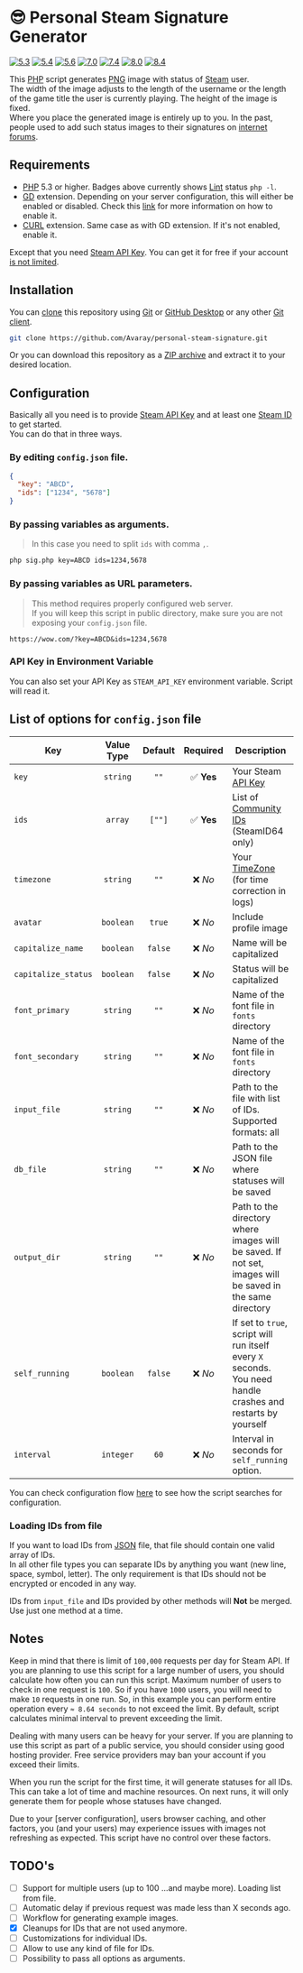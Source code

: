 # 😎 Personal Steam Signature Generator

<!-- Remember to change branches in badges after PR to main -->

[![5.3](https://github.com/Avaray/personal-steam-signature/actions/workflows/test_PHP5.3.yml/badge.svg?branch=making-it-modern)](https://github.com/Avaray/personal-steam-signature/actions/workflows/test_PHP5.3.yml)
[![5.4](https://github.com/Avaray/personal-steam-signature/actions/workflows/test_PHP5.4.yml/badge.svg?branch=making-it-modern)](https://github.com/Avaray/personal-steam-signature/actions/workflows/test_PHP5.4.yml)
[![5.6](https://github.com/Avaray/personal-steam-signature/actions/workflows/test_PHP5.6.yml/badge.svg?branch=making-it-modern)](https://github.com/Avaray/personal-steam-signature/actions/workflows/test_PHP5.6.yml)
[![7.0](https://github.com/Avaray/personal-steam-signature/actions/workflows/test_PHP7.0.yml/badge.svg?branch=making-it-modern)](https://github.com/Avaray/personal-steam-signature/actions/workflows/test_PHP7.0.yml)
[![7.4](https://github.com/Avaray/personal-steam-signature/actions/workflows/test_PHP7.4.yml/badge.svg?branch=making-it-modern)](https://github.com/Avaray/personal-steam-signature/actions/workflows/test_PHP7.4.yml)
[![8.0](https://github.com/Avaray/personal-steam-signature/actions/workflows/test_PHP8.0.yml/badge.svg?branch=making-it-modern)](https://github.com/Avaray/personal-steam-signature/actions/workflows/test_PHP8.0.yml)
[![8.4](https://github.com/Avaray/personal-steam-signature/actions/workflows/test_PHP8.4.yml/badge.svg?branch=making-it-modern)](https://github.com/Avaray/personal-steam-signature/actions/workflows/test_PHP8.4.yml)

This [PHP](https://www.php.net/) script generates [PNG](https://en.wikipedia.org/wiki/PNG) image with status of [Steam](https://store.steampowered.com/) user.  
The width of the image adjusts to the length of the username or the length of the game title the user is currently playing. The height of the image is fixed.  
Where you place the generated image is entirely up to you. In the past, people used to add such status images to their signatures on [internet forums](https://en.wikipedia.org/wiki/Internet_forum).

## Requirements

- [PHP](https://www.php.net/) 5.3 or higher. Badges above currently shows [Lint](<https://en.wikipedia.org/wiki/Lint_(software)>) status `php -l`.
- [GD](https://github.com/libgd/libgd) extension. Depending on your server configuration, this will either be enabled or disabled. Check this [link](https://stackoverflow.com/questions/2283199/enabling-installing-gd-extension-without-gd) for more information on how to enable it.
- [CURL](https://curl.se/) extension. Same case as with GD extension. If it's not enabled, enable it.

Except that you need [Steam API Key](https://steamcommunity.com/dev/apikey). You can get it for free if your account [is not limited](https://help.steampowered.com/en/faqs/view/71D3-35C2-AD96-AA3A).

## Installation

You can [clone](https://git-scm.com/docs/git-clone/en) this repository using [Git](https://git-scm.com/) or [GitHub Desktop](https://github.com/apps/desktop) or any other [Git client](https://git-scm.com/downloads/guis).

```bash
git clone https://github.com/Avaray/personal-steam-signature.git
```

Or you can download this repository as a [ZIP archive](https://github.com/Avaray/personal-steam-signature/archive/refs/heads/master.zip) and extract it to your desired location.

## Configuration

Basically all you need is to provide [Steam API Key](https://steamcommunity.com/dev) and at least one [Steam ID](https://developer.valvesoftware.com/wiki/SteamID) to get started.  
You can do that in three ways.

### By editing `config.json` file.

```json
{
  "key": "ABCD",
  "ids": ["1234", "5678"]
}
```

### By passing variables as arguments.

> In this case you need to split `ids` with comma `,`.

```bash
php sig.php key=ABCD ids=1234,5678
```

### By passing variables as URL parameters.

> This method requires properly configured web server.  
> If you will keep this script in public directory, make sure you are not exposing your `config.json` file.

```
https://wow.com/?key=ABCD&ids=1234,5678
```

### API Key in Environment Variable

You can also set your API Key as `STEAM_API_KEY` environment variable. Script will read it.

## List of options for `config.json` file

| Key                 | Value<br>Type | Default |  Required  | Description                                                                                                  |
| ------------------- | :-----------: | :-----: | :--------: | ------------------------------------------------------------------------------------------------------------ |
| `key`               |   `string`    |  `""`   | ✅ **Yes** | Your Steam [API Key](https://steamcommunity.com/dev/apikey)                                                  |
| `ids`               |    `array`    | `[""]`  | ✅ **Yes** | List of [Community IDs](https://developer.valvesoftware.com/wiki/SteamID) (SteamID64 only)                   |
| `timezone`          |   `string`    |  `""`   |  ❌ _No_   | Your [TimeZone](https://www.php.net/manual/en/timezones.europe.php) (for time correction in logs)            |
| `avatar`            |   `boolean`   | `true`  |  ❌ _No_   | Include profile image                                                                                        |
| `capitalize_name`   |   `boolean`   | `false` |  ❌ _No_   | Name will be capitalized                                                                                     |
| `capitalize_status` |   `boolean`   | `false` |  ❌ _No_   | Status will be capitalized                                                                                   |
| `font_primary`      |   `string`    |  `""`   |  ❌ _No_   | Name of the font file in `fonts` directory                                                                   |
| `font_secondary`    |   `string`    |  `""`   |  ❌ _No_   | Name of the font file in `fonts` directory                                                                   |
| `input_file`        |   `string`    |  `""`   |  ❌ _No_   | Path to the file with list of IDs.<br>Supported formats: all                                                 |
| `db_file`           |   `string`    |  `""`   |  ❌ _No_   | Path to the JSON file where statuses will be saved                                                           |
| `output_dir`        |   `string`    |  `""`   |  ❌ _No_   | Path to the directory where images will be saved. If not set, images will be saved in the same directory     |
| `self_running`      |   `boolean`   | `false` |  ❌ _No_   | If set to `true`, script will run itself every `X` seconds. You need handle crashes and restarts by yourself |
| `interval`          |   `integer`   |  `60`   |  ❌ _No_   | Interval in seconds for `self_running` option.                                                               |

You can check configuration flow [here](FLOW.md) to see how the script searches for configuration.

### Loading IDs from file

If you want to load IDs from [JSON](https://www.w3schools.com/js/js_json_arrays.asp) file, that file should contain one valid array of IDs.  
In all other file types you can separate IDs by anything you want (new line, space, symbol, letter). The only requirement is that IDs should not be encrypted or encoded in any way.

IDs from `input_file` and IDs provided by other methods will **Not** be merged. Use just one method at a time.

## Notes

Keep in mind that there is limit of `100,000` requests per day for Steam API. If you are planning to use this script for a large number of users, you should calculate how often you can run this script. Maximum number of users to check in one request is `100`. So if you have `1000` users, you will need to make `10` requests in one run. So, in this example you can perform entire operation every `≈ 8.64 seconds` to not exceed the limit. By default, script calculates minimal interval to prevent exceeding the limit.

Dealing with many users can be heavy for your server. If you are planning to use this script as part of a public service, you should consider using good hosting provider. Free service providers may ban your account if you exceed their limits.

When you run the script for the first time, it will generate statuses for all IDs. This can take a lot of time and machine resources. On next runs, it will only generate them for people whose statuses have changed.

Due to your [server configuration], users browser caching, and other factors, you (and your users) may experience issues with images not refreshing as expected. This script have no control over these factors.

## TODO's

- [ ] Support for multiple users (up to 100 ...and maybe more). Loading list from file.
- [ ] Automatic delay if previous request was made less than X seconds ago.
- [ ] Workflow for generating example images.
- [x] Cleanups for IDs that are not used anymore.
- [ ] Customizations for individual IDs.
- [ ] Allow to use any kind of file for IDs.
- [ ] Possibility to pass all options as arguments.
